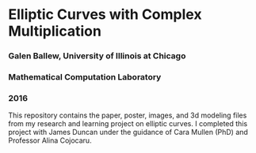 # Elliptic Curves with Complex Multiplication
### Galen Ballew, University of Illinois at Chicago  
### Mathematical Computation Laboratory
### 2016


This repository contains the paper, poster, images, and 3d modeling files from my
research and learning project on elliptic curves. I completed this project with James
Duncan under the guidance of Cara Mullen (PhD) and Professor Alina Cojocaru.
